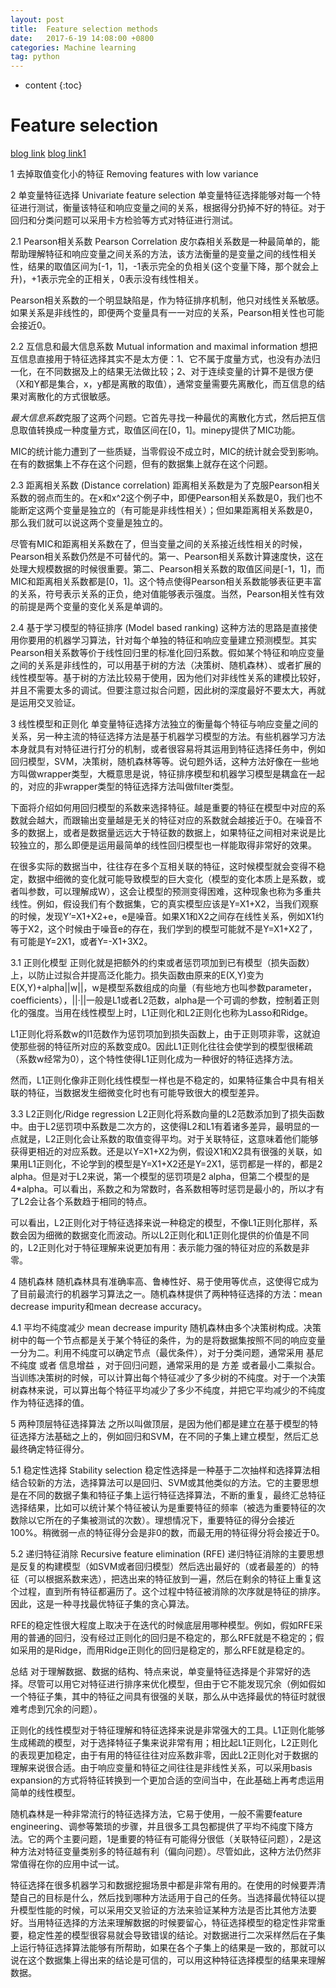 ```yaml
---
layout: post
title:  Feature selection methods
date:   2017-6-19 14:08:00 +0800
categories: Machine learning
tag: python 
---
```


* content
{:toc}


Feature selection
===============
[blog link](http://dataunion.org/14072.html?utm_source=tuicool&utm_medium=referral)
[blog link1](http://www.tuicool.com/articles/ieUvaq)

1 去掉取值变化小的特征 Removing features with low variance

2 单变量特征选择 Univariate feature selection
单变量特征选择能够对每一个特征进行测试，衡量该特征和响应变量之间的关系，根据得分扔掉不好的特征。对于回归和分类问题可以采用卡方检验等方式对特征进行测试。

2.1 Pearson相关系数 Pearson Correlation
皮尔森相关系数是一种最简单的，能帮助理解特征和响应变量之间关系的方法，该方法衡量的是变量之间的线性相关性，结果的取值区间为[-1，1]，-1表示完全的负相关(这个变量下降，那个就会上升)，+1表示完全的正相关，0表示没有线性相关。

Pearson相关系数的一个明显缺陷是，作为特征排序机制，他只对线性关系敏感。如果关系是非线性的，即便两个变量具有一一对应的关系，Pearson相关性也可能会接近0。

2.2 互信息和最大信息系数 Mutual information and maximal information 
想把互信息直接用于特征选择其实不是太方便：1、它不属于度量方式，也没有办法归一化，在不同数据及上的结果无法做比较；2、对于连续变量的计算不是很方便（X和Y都是集合，x，y都是离散的取值），通常变量需要先离散化，而互信息的结果对离散化的方式很敏感。

*最大信息系数*克服了这两个问题。它首先寻找一种最优的离散化方式，然后把互信息取值转换成一种度量方式，取值区间在[0，1]。minepy提供了MIC功能。

MIC的统计能力遭到了一些质疑，当零假设不成立时，MIC的统计就会受到影响。在有的数据集上不存在这个问题，但有的数据集上就存在这个问题。

2.3 距离相关系数 (Distance correlation)
距离相关系数是为了克服Pearson相关系数的弱点而生的。在x和x^2这个例子中，即便Pearson相关系数是0，我们也不能断定这两个变量是独立的（有可能是非线性相关）；但如果距离相关系数是0，那么我们就可以说这两个变量是独立的。

尽管有MIC和距离相关系数在了，但当变量之间的关系接近线性相关的时候，Pearson相关系数仍然是不可替代的。第一、Pearson相关系数计算速度快，这在处理大规模数据的时候很重要。第二、Pearson相关系数的取值区间是[-1，1]，而MIC和距离相关系数都是[0，1]。这个特点使得Pearson相关系数能够表征更丰富的关系，符号表示关系的正负，绝对值能够表示强度。当然，Pearson相关性有效的前提是两个变量的变化关系是单调的。

2.4 基于学习模型的特征排序 (Model based ranking)
这种方法的思路是直接使用你要用的机器学习算法，针对每个单独的特征和响应变量建立预测模型。其实Pearson相关系数等价于线性回归里的标准化回归系数。假如某个特征和响应变量之间的关系是非线性的，可以用基于树的方法（决策树、随机森林）、或者扩展的线性模型等。基于树的方法比较易于使用，因为他们对非线性关系的建模比较好，并且不需要太多的调试。但要注意过拟合问题，因此树的深度最好不要太大，再就是运用交叉验证。

3 线性模型和正则化
单变量特征选择方法独立的衡量每个特征与响应变量之间的关系，另一种主流的特征选择方法是基于机器学习模型的方法。有些机器学习方法本身就具有对特征进行打分的机制，或者很容易将其运用到特征选择任务中，例如回归模型，SVM，决策树，随机森林等等。说句题外话，这种方法好像在一些地方叫做wrapper类型，大概意思是说，特征排序模型和机器学习模型是耦盒在一起的，对应的非wrapper类型的特征选择方法叫做filter类型。

下面将介绍如何用回归模型的系数来选择特征。越是重要的特征在模型中对应的系数就会越大，而跟输出变量越是无关的特征对应的系数就会越接近于0。在噪音不多的数据上，或者是数据量远远大于特征数的数据上，如果特征之间相对来说是比较独立的，那么即便是运用最简单的线性回归模型也一样能取得非常好的效果。

在很多实际的数据当中，往往存在多个互相关联的特征，这时候模型就会变得不稳定，数据中细微的变化就可能导致模型的巨大变化（模型的变化本质上是系数，或者叫参数，可以理解成W），这会让模型的预测变得困难，这种现象也称为多重共线性。例如，假设我们有个数据集，它的真实模型应该是Y=X1+X2，当我们观察的时候，发现Y’=X1+X2+e，e是噪音。如果X1和X2之间存在线性关系，例如X1约等于X2，这个时候由于噪音e的存在，我们学到的模型可能就不是Y=X1+X2了，有可能是Y=2X1，或者Y=-X1+3X2。

3.1 正则化模型
正则化就是把额外的约束或者惩罚项加到已有模型（损失函数）上，以防止过拟合并提高泛化能力。损失函数由原来的E(X,Y)变为E(X,Y)+alpha||w||，w是模型系数组成的向量（有些地方也叫参数parameter，coefficients），||·||一般是L1或者L2范数，alpha是一个可调的参数，控制着正则化的强度。当用在线性模型上时，L1正则化和L2正则化也称为Lasso和Ridge。

L1正则化将系数w的l1范数作为惩罚项加到损失函数上，由于正则项非零，这就迫使那些弱的特征所对应的系数变成0。因此L1正则化往往会使学到的模型很稀疏（系数w经常为0），这个特性使得L1正则化成为一种很好的特征选择方法。

然而，L1正则化像非正则化线性模型一样也是不稳定的，如果特征集合中具有相关联的特征，当数据发生细微变化时也有可能导致很大的模型差异。

3.3 L2正则化/Ridge regression
L2正则化将系数向量的L2范数添加到了损失函数中。由于L2惩罚项中系数是二次方的，这使得L2和L1有着诸多差异，最明显的一点就是，L2正则化会让系数的取值变得平均。对于关联特征，这意味着他们能够获得更相近的对应系数。还是以Y=X1+X2为例，假设X1和X2具有很强的关联，如果用L1正则化，不论学到的模型是Y=X1+X2还是Y=2X1，惩罚都是一样的，都是2 alpha。但是对于L2来说，第一个模型的惩罚项是2 alpha，但第二个模型的是4*alpha。可以看出，系数之和为常数时，各系数相等时惩罚是最小的，所以才有了L2会让各个系数趋于相同的特点。

可以看出，L2正则化对于特征选择来说一种稳定的模型，不像L1正则化那样，系数会因为细微的数据变化而波动。所以L2正则化和L1正则化提供的价值是不同的，L2正则化对于特征理解来说更加有用：表示能力强的特征对应的系数是非零。

4 随机森林
随机森林具有准确率高、鲁棒性好、易于使用等优点，这使得它成为了目前最流行的机器学习算法之一。随机森林提供了两种特征选择的方法：mean decrease impurity和mean decrease accuracy。

4.1 平均不纯度减少 mean decrease impurity
随机森林由多个决策树构成。决策树中的每一个节点都是关于某个特征的条件，为的是将数据集按照不同的响应变量一分为二。利用不纯度可以确定节点（最优条件），对于分类问题，通常采用 基尼不纯度 或者 信息增益 ，对于回归问题，通常采用的是 方差 或者最小二乘拟合。当训练决策树的时候，可以计算出每个特征减少了多少树的不纯度。对于一个决策树森林来说，可以算出每个特征平均减少了多少不纯度，并把它平均减少的不纯度作为特征选择的值。


5 两种顶层特征选择算法
之所以叫做顶层，是因为他们都是建立在基于模型的特征选择方法基础之上的，例如回归和SVM，在不同的子集上建立模型，然后汇总最终确定特征得分。

5.1 稳定性选择 Stability selection
稳定性选择是一种基于二次抽样和选择算法相结合较新的方法，选择算法可以是回归、SVM或其他类似的方法。它的主要思想是在不同的数据子集和特征子集上运行特征选择算法，不断的重复，最终汇总特征选择结果，比如可以统计某个特征被认为是重要特征的频率（被选为重要特征的次数除以它所在的子集被测试的次数）。理想情况下，重要特征的得分会接近100%。稍微弱一点的特征得分会是非0的数，而最无用的特征得分将会接近于0。

5.2 递归特征消除 Recursive feature elimination (RFE)
递归特征消除的主要思想是反复的构建模型（如SVM或者回归模型）然后选出最好的（或者最差的）的特征（可以根据系数来选），把选出来的特征放到一遍，然后在剩余的特征上重复这个过程，直到所有特征都遍历了。这个过程中特征被消除的次序就是特征的排序。因此，这是一种寻找最优特征子集的贪心算法。

RFE的稳定性很大程度上取决于在迭代的时候底层用哪种模型。例如，假如RFE采用的普通的回归，没有经过正则化的回归是不稳定的，那么RFE就是不稳定的；假如采用的是Ridge，而用Ridge正则化的回归是稳定的，那么RFE就是稳定的。


总结
对于理解数据、数据的结构、特点来说，单变量特征选择是个非常好的选择。尽管可以用它对特征进行排序来优化模型，但由于它不能发现冗余（例如假如一个特征子集，其中的特征之间具有很强的关联，那么从中选择最优的特征时就很难考虑到冗余的问题）。

正则化的线性模型对于特征理解和特征选择来说是非常强大的工具。L1正则化能够生成稀疏的模型，对于选择特征子集来说非常有用；相比起L1正则化，L2正则化的表现更加稳定，由于有用的特征往往对应系数非零，因此L2正则化对于数据的理解来说很合适。由于响应变量和特征之间往往是非线性关系，可以采用basis expansion的方式将特征转换到一个更加合适的空间当中，在此基础上再考虑运用简单的线性模型。

随机森林是一种非常流行的特征选择方法，它易于使用，一般不需要feature engineering、调参等繁琐的步骤，并且很多工具包都提供了平均不纯度下降方法。它的两个主要问题，1是重要的特征有可能得分很低（关联特征问题），2是这种方法对特征变量类别多的特征越有利（偏向问题）。尽管如此，这种方法仍然非常值得在你的应用中试一试。

特征选择在很多机器学习和数据挖掘场景中都是非常有用的。在使用的时候要弄清楚自己的目标是什么，然后找到哪种方法适用于自己的任务。当选择最优特征以提升模型性能的时候，可以采用交叉验证的方法来验证某种方法是否比其他方法要好。当用特征选择的方法来理解数据的时候要留心，特征选择模型的稳定性非常重要，稳定性差的模型很容易就会导致错误的结论。对数据进行二次采样然后在子集上运行特征选择算法能够有所帮助，如果在各个子集上的结果是一致的，那就可以说在这个数据集上得出来的结论是可信的，可以用这种特征选择模型的结果来理解数据。